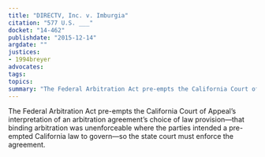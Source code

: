 ```yaml
---
title: "DIRECTV, Inc. v. Imburgia"
citation: "577 U.S. ___"
docket: "14-462"
publishdate: "2015-12-14"
argdate: ""
justices:
- 1994breyer
advocates:
tags:
topics:
summary: "The Federal Arbitration Act pre-empts the California Court of Appeal’s interpretation of an arbitration agreement’s choice of law provision—that binding arbitration was unenforceable where the parties intended a pre-empted California law to govern—so the state court must enforce the agreement."
---
```

The Federal Arbitration Act pre-empts the California Court of Appeal’s interpretation of an arbitration agreement’s choice of law provision—that binding arbitration was unenforceable where the parties intended a pre-empted California law to govern—so the state court must enforce the agreement.

